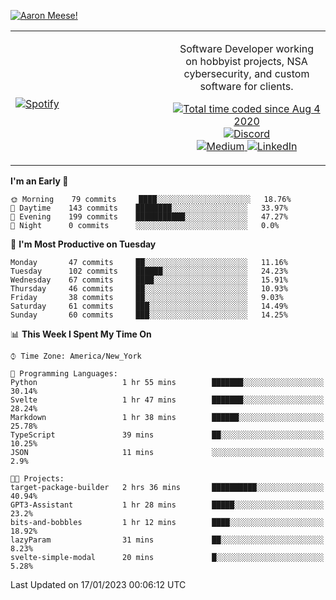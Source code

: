 [![Aaron Meese!](https://user-images.githubusercontent.com/17814535/88975338-a2aabf00-d27f-11ea-963f-8a19608716b4.png)](https://github.com/ajmeese7/readme-ascii "README ASCII")

<!-- Modified from project here: https://github.com/novatorem/novatorem -->
<table width="100%">
  <tr>
  <td width="50%">

&nbsp; <br> [![Spotify](https://ajmeese7.vercel.app/api/spotify)](https://open.spotify.com/user/ajmeese)

  </td>
  <td width="50%">
    <p align="center">
    Software Developer working on hobbyist projects, NSA cybersecurity, and custom software for clients.
    </p>
    <p align="center">
      <a href="https://wakatime.com/@f726891d-3b02-46cd-9b60-e8c59f9e2b14">
        <img src="https://wakatime.com/badge/user/f726891d-3b02-46cd-9b60-e8c59f9e2b14.svg" alt="Total time coded since Aug 4 2020" title="WakaTime" />
      </a>
      <a href="http://link.aaronmeese.com/discord">
        <img src="https://img.shields.io/badge/discord-ajmeese7%234835-369?style=flat-square&logo=discord&logoColor=white&color=purple" alt="Discord" title="Discord">
      </a>
      <br />
      <a href="https://link.aaronmeese.com/medium">
        <img src="https://img.shields.io/badge/medium-ajmeese7-1DB954?style=flat-square&logo=medium&logoColor=white" alt="Medium" title="Medium">
      </a>
      <a href="https://link.aaronmeese.com/linkedin">
        <img src="https://img.shields.io/badge/linkedIn-aaronmeese-1DB954?style=flat-square&logo=linkedin&logoColor=white&color=blue" alt="LinkedIn" title="LinkedIn">
      </a>
    </p>
  </td>

</table>

[//]: <> (The `&nbsp;` is to have Aphelion take up more space)

<!--START_SECTION:waka-->
**I'm an Early 🐤** 

```text
🌞 Morning    79 commits     ████░░░░░░░░░░░░░░░░░░░░░   18.76% 
🌆 Daytime    143 commits    ████████░░░░░░░░░░░░░░░░░   33.97% 
🌃 Evening    199 commits    ███████████░░░░░░░░░░░░░░   47.27% 
🌙 Night      0 commits      ░░░░░░░░░░░░░░░░░░░░░░░░░   0.0%

```
📅 **I'm Most Productive on Tuesday** 

```text
Monday       47 commits     ██░░░░░░░░░░░░░░░░░░░░░░░   11.16% 
Tuesday      102 commits    ██████░░░░░░░░░░░░░░░░░░░   24.23% 
Wednesday    67 commits     ████░░░░░░░░░░░░░░░░░░░░░   15.91% 
Thursday     46 commits     ██░░░░░░░░░░░░░░░░░░░░░░░   10.93% 
Friday       38 commits     ██░░░░░░░░░░░░░░░░░░░░░░░   9.03% 
Saturday     61 commits     ███░░░░░░░░░░░░░░░░░░░░░░   14.49% 
Sunday       60 commits     ███░░░░░░░░░░░░░░░░░░░░░░   14.25%

```


📊 **This Week I Spent My Time On** 

```text
⌚︎ Time Zone: America/New_York

💬 Programming Languages: 
Python                   1 hr 55 mins        ███████░░░░░░░░░░░░░░░░░░   30.14% 
Svelte                   1 hr 47 mins        ███████░░░░░░░░░░░░░░░░░░   28.24% 
Markdown                 1 hr 38 mins        ██████░░░░░░░░░░░░░░░░░░░   25.78% 
TypeScript               39 mins             ██░░░░░░░░░░░░░░░░░░░░░░░   10.25% 
JSON                     11 mins             ░░░░░░░░░░░░░░░░░░░░░░░░░   2.9%

🐱‍💻 Projects: 
target-package-builder   2 hrs 36 mins       ██████████░░░░░░░░░░░░░░░   40.94% 
GPT3-Assistant           1 hr 28 mins        █████░░░░░░░░░░░░░░░░░░░░   23.2% 
bits-and-bobbles         1 hr 12 mins        ████░░░░░░░░░░░░░░░░░░░░░   18.92% 
lazyParam                31 mins             ██░░░░░░░░░░░░░░░░░░░░░░░   8.23% 
svelte-simple-modal      20 mins             █░░░░░░░░░░░░░░░░░░░░░░░░   5.28%

```


 Last Updated on 17/01/2023 00:06:12 UTC
<!--END_SECTION:waka-->

